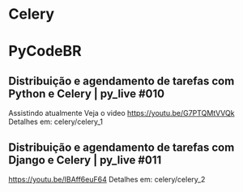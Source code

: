 
# Celery


# PyCodeBR

## Distribuição e agendamento de tarefas com Python e Celery | py_live #010
Assistindo atualmente
Veja o video https://youtu.be/G7PTQMtVVQk
Detalhes em: celery/celery_1

## Distribuição e agendamento de tarefas com Django e Celery | py_live #011
https://youtu.be/IBAff6euF64
Detalhes em: celery/celery_2

